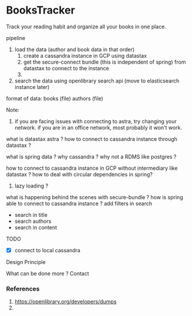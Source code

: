 # BooksTracker
Track your reading habit and organize all your books in one place. 

pipeline 
1. load the data (author and book data in that order)
   1. create a cassandra instance in GCP using datastax 
   2. get the secure-connect bundle (this is independent of spring) from datastax to connect to the instance
   3. 
2. search the data using openlibrary search api (move to elasticsearch instance later) 

format of data:
books (file) 
authors (file)

Note: 
1. if you are facing issues with connecting to astra, try changing your network. if you are in an office network, most probably it won't work.

what is datastax astra ? 
how to connect to cassandra instance through datastax ? 

what is spring data ?
why cassandra ? why not a RDMS like postgres ? 

how to connect to cassandra instance in GCP without intermediary like datastax ? 
how to deal with circular dependencies in spring? 
1. lazy loading ?

what is happening behind the scenes with secure-bundle ? how is spring able to connect to cassandra instance ?
add filters in search
- search in title
- search authors 
- search in content

TODO
- [x] connect to local cassandra


Design Principle 

What can be done more ?
Contact 

### References
1. https://openlibrary.org/developers/dumps
2. 